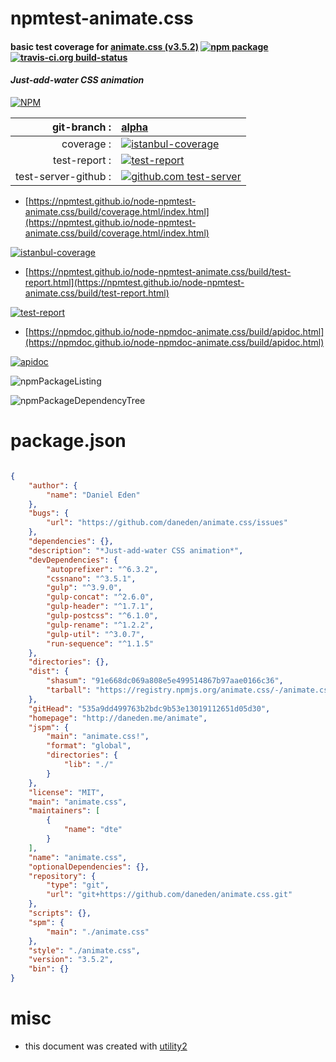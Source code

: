 # npmtest-animate.css

#### basic test coverage for  [animate.css (v3.5.2)](http://daneden.me/animate)  [![npm package](https://img.shields.io/npm/v/npmtest-animate.css.svg?style=flat-square)](https://www.npmjs.org/package/npmtest-animate.css) [![travis-ci.org build-status](https://api.travis-ci.org/npmtest/node-npmtest-animate.css.svg)](https://travis-ci.org/npmtest/node-npmtest-animate.css)

#### *Just-add-water CSS animation*

[![NPM](https://nodei.co/npm/animate.css.png?downloads=true&downloadRank=true&stars=true)](https://www.npmjs.com/package/animate.css)

| git-branch : | [alpha](https://github.com/npmtest/node-npmtest-animate.css/tree/alpha)|
|--:|:--|
| coverage : | [![istanbul-coverage](https://npmtest.github.io/node-npmtest-animate.css/build/coverage.badge.svg)](https://npmtest.github.io/node-npmtest-animate.css/build/coverage.html/index.html)|
| test-report : | [![test-report](https://npmtest.github.io/node-npmtest-animate.css/build/test-report.badge.svg)](https://npmtest.github.io/node-npmtest-animate.css/build/test-report.html)|
| test-server-github : | [![github.com test-server](https://npmtest.github.io/node-npmtest-animate.css/GitHub-Mark-32px.png)](https://npmtest.github.io/node-npmtest-animate.css/build/app/index.html) | | build-artifacts : | [![build-artifacts](https://npmtest.github.io/node-npmtest-animate.css/glyphicons_144_folder_open.png)](https://github.com/npmtest/node-npmtest-animate.css/tree/gh-pages/build)|

- [https://npmtest.github.io/node-npmtest-animate.css/build/coverage.html/index.html](https://npmtest.github.io/node-npmtest-animate.css/build/coverage.html/index.html)

[![istanbul-coverage](https://npmtest.github.io/node-npmtest-animate.css/build/screenCapture.buildCi.browser.%252Ftmp%252Fbuild%252Fcoverage.lib.html.png)](https://npmtest.github.io/node-npmtest-animate.css/build/coverage.html/index.html)

- [https://npmtest.github.io/node-npmtest-animate.css/build/test-report.html](https://npmtest.github.io/node-npmtest-animate.css/build/test-report.html)

[![test-report](https://npmtest.github.io/node-npmtest-animate.css/build/screenCapture.buildCi.browser.%252Ftmp%252Fbuild%252Ftest-report.html.png)](https://npmtest.github.io/node-npmtest-animate.css/build/test-report.html)

- [https://npmdoc.github.io/node-npmdoc-animate.css/build/apidoc.html](https://npmdoc.github.io/node-npmdoc-animate.css/build/apidoc.html)

[![apidoc](https://npmdoc.github.io/node-npmdoc-animate.css/build/screenCapture.buildCi.browser.%252Ftmp%252Fbuild%252Fapidoc.html.png)](https://npmdoc.github.io/node-npmdoc-animate.css/build/apidoc.html)

![npmPackageListing](https://npmtest.github.io/node-npmtest-animate.css/build/screenCapture.npmPackageListing.svg)

![npmPackageDependencyTree](https://npmtest.github.io/node-npmtest-animate.css/build/screenCapture.npmPackageDependencyTree.svg)



# package.json

```json

{
    "author": {
        "name": "Daniel Eden"
    },
    "bugs": {
        "url": "https://github.com/daneden/animate.css/issues"
    },
    "dependencies": {},
    "description": "*Just-add-water CSS animation*",
    "devDependencies": {
        "autoprefixer": "^6.3.2",
        "cssnano": "^3.5.1",
        "gulp": "^3.9.0",
        "gulp-concat": "^2.6.0",
        "gulp-header": "^1.7.1",
        "gulp-postcss": "^6.1.0",
        "gulp-rename": "^1.2.2",
        "gulp-util": "^3.0.7",
        "run-sequence": "^1.1.5"
    },
    "directories": {},
    "dist": {
        "shasum": "91e668dc069a808e5e499514867b97aae0166c36",
        "tarball": "https://registry.npmjs.org/animate.css/-/animate.css-3.5.2.tgz"
    },
    "gitHead": "535a9dd499763b2bdc9b53e13019112651d05d30",
    "homepage": "http://daneden.me/animate",
    "jspm": {
        "main": "animate.css!",
        "format": "global",
        "directories": {
            "lib": "./"
        }
    },
    "license": "MIT",
    "main": "animate.css",
    "maintainers": [
        {
            "name": "dte"
        }
    ],
    "name": "animate.css",
    "optionalDependencies": {},
    "repository": {
        "type": "git",
        "url": "git+https://github.com/daneden/animate.css.git"
    },
    "scripts": {},
    "spm": {
        "main": "./animate.css"
    },
    "style": "./animate.css",
    "version": "3.5.2",
    "bin": {}
}
```



# misc
- this document was created with [utility2](https://github.com/kaizhu256/node-utility2)
